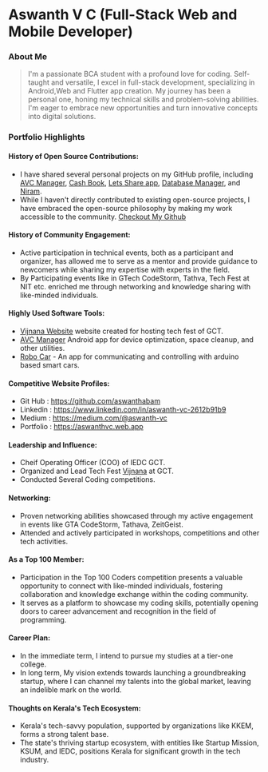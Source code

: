 # Aswanth V C (Full-Stack Web and Mobile Developer)

### About Me

> I'm a passionate BCA student with a profound love for coding. Self-taught and versatile, I excel in full-stack development, specializing in Android,Web and Flutter app creation. My journey has been a personal one, honing my technical skills and problem-solving abilities. I'm eager to embrace new opportunities and turn innovative concepts into digital solutions. 

### Portfolio Highlights


#### History of Open Source Contributions:

- I have shared several personal projects on my GitHub profile, including [AVC Manager](https://github.com/aswanthabam/Manager), [Cash Book](https://github.com/aswanthabam/CashBook), [Lets Share app](https://github.com/aswanthabam/LetsShare), [Database Manager](https://github.com/aswanthabam/DbManager), and [Niram](https://github.com/aswanthabam/Niram).
- While I haven't directly contributed to existing open-source projects, I have embraced the open-source philosophy by making my work accessible to the community. [Checkout My Github](https://github.com/aswanthabam)

#### History of Community Engagement:

-  Active participation in technical events, both as a participant and organizer, has allowed me to serve as a mentor and provide guidance to newcomers while sharing my expertise with experts in the field.
-  By Participating events like in GTech CodeStorm, Tathva, Tech Fest at NIT etc. enriched me through networking and knowledge sharing with like-minded individuals.

#### Highly Used Software Tools:

- [Vijnana Website](https://github.com/aswanthabam/Vijnana2023) website created for hosting tech fest of GCT.
- [AVC Manager](https://github.com/aswanthabam/Manager) Android app for device optimization, space cleanup, and other utilities.
- [Robo Car](https://github.com/aswanthabam/robocarapp) - An app for communicating and controlling with arduino based smart cars.

#### Competitive Website Profiles:

- Git Hub : https://github.com/aswanthabam
- Linkedin : https://www.linkedin.com/in/aswanth-vc-2612b91b9
- Medium : https://medium.com/@aswanth-vc
- Portfolio : https://aswanthvc.web.app
  
#### Leadership and Influence:

- Cheif Operating Officer (COO) of IEDC GCT.
- Organized and Lead Tech Fest [Vijnana](https://vijnana.web.app) at GCT.
- Conducted Several Coding competitions.

#### Networking:

- Proven networking abilities showcased through my active engagement in events like GTA CodeStorm, Tathava, ZeitGeist.
- Attended and actively participated in workshops, competitions and other tech activities.

#### As a Top 100 Member:

- Participation in the Top 100 Coders competition presents a valuable opportunity to connect with like-minded individuals, fostering collaboration and knowledge exchange within the coding community.
- It serves as a platform to showcase my coding skills, potentially opening doors to career advancement and recognition in the field of programming.

#### Career Plan:

- In the immediate term, I intend to pursue my studies at a tier-one college.
- In long term, My vision extends towards launching a groundbreaking startup, where I can channel my talents into the global market, leaving an indelible mark on the world.

#### Thoughts on Kerala's Tech Ecosystem:

- Kerala's tech-savvy population, supported by organizations like KKEM, forms a strong talent base.
- The state's thriving startup ecosystem, with entities like Startup Mission, KSUM, and IEDC, positions Kerala for significant growth in the tech industry.
